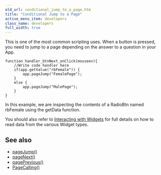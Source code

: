 ```yaml
---
old_url: conditional_jump_to_a_page.htm
title: "Conditional Jump to a Page"
active_menu_item: developers
class_name: developers
full_width: true
---
```



This is one of the most common scripting uses. When a button is pressed, you need to jump to a page depending on the answer to a question in your App.

    function handler_btnNext_onClick(mouseev){
        //Write code handler here
        if(app.getValue("rbFemale")) {
            app.pageJump("FemalePage");
        }
        else {
            app.pageJump("MalePage");
        }
    }
   

In this example, we are inspecting the contents of a RadioBtn named rbFemale using the getData function.

You should also refer to [Interacting with Widgets](/developers/documentation/scripting-apis/client-scripting-overview/scripting-with-javascript/widget-reading-writing/) for full details on how to read data from the various Widget types.

## See also

 - [pageJump()](/developers/documentation/scripting-apis/client-api/page-functions/pagejump)
 - [pageNext()](/developers/documentation/scripting-apis/client-api/page-functions/pagenext)
 - [pagePrevious()](/developers/documentation/scripting-apis/client-api/page-functions/pageprevious)
 - [PageCalling()](/developers/documentation/scripting-apis/client-api/page-functions/pagecalling)

